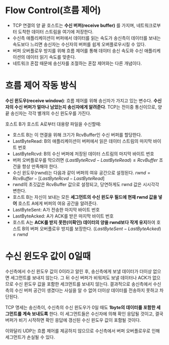 # Flow Control(흐름 제어)
- TCP 연결의 양 끝 호스트는 **수신 버퍼(receive buffer)** 를 가지며, 네트워크로부터 도착한 데이터 스트림을 여기에 저장한다.
- 수신측 애플리케이션이 버퍼에서 데이터를 읽는 속도가 송신측이 데이터를 보내는 속도보다 느리면 송신자는 수신자의 버퍼를 쉽게 오버플로우시킬 수 있다.
- 버퍼 오버플로우 방지를 위해 흐름 제어를 통해 데이터 송신 속도와 수신 애플리케이션의 데이터 읽기 속도를 맞춘다.
- 네트워크 혼잡 때문에 송신자를 조절하는 혼잡 제어와는 다른 개념이다.
# 흐름 제어 작동 방식
**수신 윈도우(receive window)**: 흐름 제어를 위해 송신자가 가지고 있는 변수다. **수신자의 수신 버퍼가 얼마나 남았는지 송신자에게 알려준다**. TCP는 전이중 통신이므로, 양끝 송신자는 각각 별개의 수신 윈도우를 가진다.

호스트 B가 호스트 A로부터 대용량 파일을 수신할때:
- 호스트 B는 이 연결을 위해 크기가 RcvBuffer인 수신 버퍼를 할당한다.
- LastByteRead: B의 애플리케이션이 버퍼에서 읽은 데이터 스트림의 마지막 바이트 번호
- LastByteRcvd: B의 수신 버퍼에 저장된 데이터 스트림의 마지막 바이트 번호
- 버퍼 오버플로우를 막으려면 $(LastByteRcvd - LastByteRead) \le RcvBuffer$ 조건을 항상 만족해야 한다.
- 수신 윈도우(rwnd)는 다음과 같이 버퍼의 여유 공간으로 설정된다.
  $rwnd = RcvBuffer - [LastByteRcvd - LastByteRead]$
- rwnd의 초깃값은 RcvBuffer 값으로 설정되고, 당연하게도 rwnd 값은 시시각각 변한다.
- 호스트 B는 자신이 보내는 모든 **세그먼트의 수신 윈도우 필드에 현재 rwnd 값을 넣어** 호스트 A에게 버퍼의 여유 공간을 알려준다.
- LastByteSent: A가 전송한 마지막 바이트 번호
- LastByteAcked: A가 ACK를 받은 마지막 바이트 번호
- 호스트 A는 **ACK를 받지 못한(미확인) 데이터의 양을 rwnd보다 작게 유지**하여 호스트 B의 버퍼 오버플로우 방지를 보장한다.
  $(LastByteSent - LastByteAcked) \le rwnd$
# 수신 윈도우 값이 0일때
수신측에서 수신 윈도우 값이 0이라고 알린 후, 송신측에게 보낼 데이터가 더이상 없으면 세그먼트를 보내지 않는다. 그 뒤 수신 버퍼가 비워져도 보낼 데이터나 ACK가 없으므로 수신 윈도우 값을 포함한 세크먼트를 보내지 않는다.
결과적으로 송신측에서 수신측의 수신 버퍼 공간이 생겼다는 사실을 알 수 없어 더이상 데이터를 전송하지 못하고 차단된다.

TCP 명세는 송신측이, 수신측의 수신 윈도우가 0일 때도 **1byte의 데이터를 포함한 세그먼트를 계속 보내도록** 한다. 이 세그먼트들은 수신자에 의해 확인 응답될 것이고, 결국 버퍼가 비기 시작하면 확인 응답에 갱신된 수신 윈도우 값이 포함될 것이다.

이와달리 UDP는 흐름 제어를 제공하지 않으므로 수신측에서 버퍼 오버플로우로 인해 세그먼트가 손실될 수 있다.
